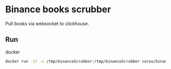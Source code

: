 # Binance books scrubber
Pull books via websocket to clickhouse.

## Run
docker
```bash
docker run -it -v /tmp/binanceScrubber:/tmp/binanceScrubber corax/binance-scrubber:latest --clickhouse-dsn="tcp://host.docker.internal:9000?username=default&compress=true"
```
